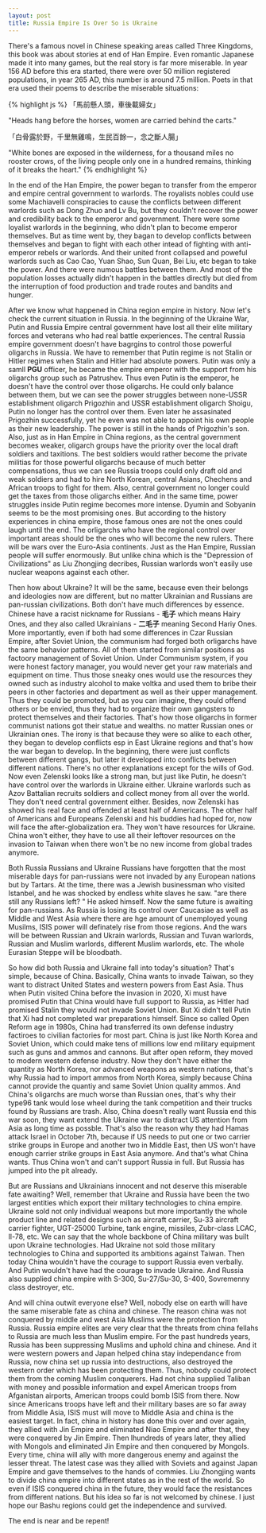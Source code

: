 ```yaml
---
layout: post
title: Russia Empire Is Over So is Ukraine
---
```


There's a famous novel in Chinese speaking areas called Three Kingdoms, this book was about stories at end of Han Empire. Even romantic Japanese made it into many games, but the real story is far more miserable. In year 156 AD before this era started, there were over 50 million registered populations, in year 265 AD, this number is around 7.5 million. Poets in that era used their poems to describe the miserable situations:

{% highlight js %}
「馬前懸人頭，車後載婦女」

"Heads hang before the horses, women are carried behind the carts."

「白骨露於野，千里無雞鳴，生民百餘一，念之斷人腸」

"White bones are exposed in the wilderness, for a thousand miles no rooster crows, of the living people only one in a hundred remains, thinking of it breaks the heart."
{% endhighlight %}


In the end of the Han Empire, the power began to transfer from the emperor and empire central government to warlords. The royalists nobles could use some Machiavelli conspiracies to cause the conflicts between different warlords such as Dong Zhuo and Lv Bu, but they couldn't recover the power and credibility back to the emperor and government. There were some loyalist warlords in the beginning, who didn't plan to become emperor themselves. But as time went by, they bagan to develop conflicts between themselves and began to fight with each other intead of fighting with anti-emperor rebels or warlords. And their united front collapsed and poweful warlords such as Cao Cao, Yuan Shao, Sun Quan, Bei Liu, etc began to take the power. And there were numous battles between them. And most of the population losses actually didn't happen in the battles directly but died from the interruption of food production and trade routes and bandits and hunger.

After we know what happened in China region empire in history. Now let's check the current situation in Russia. In the beginning of the Ukraine War, Putin and Russia Empire central government have lost all their elite military forces and veterans who had real battle experiences. The central Russia empire government doesn't have bagrgins to control those powerful oligarchs in Russia. We have to remember that Putin regime is not Stalin or Hitler regimes when Stalin and Hitler had absolute powers. Putin was only a samll **PGU** officer, he became the empire emperor with the support from his oligarchs group such as Patrushev. Thus even Putin is the emperor, he doesn't have the control over those oligarchs. He could only balance between them, but we can see the power struggles between none-USSR establishment oligarch Prigozhin and USSR establishment oligarch Shoigu, Putin no longer has the control over them. Even later he assasinated Prigozhin successfully, yet he even was not able to appoint his own people as their new leadership. The power is still in the hands of Prigozhin's son. Also, just as in Han Empire in China regions, as the central government becomes weaker, oligarch groups have the priority over the local draft soldiers and taxitions. The best soldiers would rather become the private militias for those powerful oligarchs because of much better compensations, thus we can see Russia troops could only draft old and weak soldiers and had to hire North Korean, central Asians, Chechens and African troops to fight for them. Also, central government no longer could get the taxes from those oligarchs either. And in the same time, power struggles inside Putin regime becomes more intense. Dyumin and Sobyanin seems to be the most promising ones. But according to the history experiences in china empire, those famous ones are not the ones could laugh until the end. The orligarchs who have the regional control over important areas should be the ones who will become the new rulers. There will be wars over the Euro-Asia continents. Just as the Han Empire, Russian people will suffer enormously. But unlike china which is the "Depression of Civilizations" as Liu Zhongjing decribes, Russian warlords won't easily use nuclear weapons against each other.

Then how about Ukraine? It will be the same, because even their belongs and ideologies now are different, but no matter Ukrainian and Russians are pan-russian civilizations. Both don't have much differences by essence. Chinese have a racist nickname for Russians - **毛子** which means Hairy Ones, and they also called Ukrainians - **二毛子** meaning Second Hariy Ones. More importantly, even if both had some differences in Czar Russian Empire, after Soviet Union, the communism had forged both orligarchs have the same behavior patterns. All of them started from similar positions as factoory management of Soviet Union. Under Communism system, if you were honest factory manager, you would never get your raw materials and equipment on time. Thus those sneaky ones would use the resources they owned such as industry alcohol to make voltka and used them to bribe their peers in other factories and department as well as their upper management. Thus they could be promoted, but as you can imagine, they could offend others or be envied, thus they had to organize their own gangsters to protect themselves and their factories. That's how those oligarchs in former communist nations got their statue and wealths. no matter Russian ones or Ukrainian ones. The irony is that because they were so alike to each other, they began to develop conflicts esp in East Ukraine regions and that's how the war began to develop. In the beginning, there were just conflcts between different gangs, but later it developed into conflicts between different nations. There's no other explanations except for the wills of God. Now even Zelenski looks like a strong man, but just like Putin, he doesn't have control over the warlords in Ukraine either. Ukraine warlords such as Azov Battalian recruits soldiers and collect money from all over the world. They don't need central government either. Besides, now Zelenski has showed his real face and offended at least half of Americans. The other half of Americans and Europeans Zelenski and his buddies had hoped for, now will face the after-globalization era. They won't have resources for Ukraine. China won't either, they have to use all their leftover resources on the invasion to Taiwan when there won't be no new income from global trades anymore. 

Both Russia Russians and Ukraine Russians have forgotten that the most miserable days for pan-russians were not invaded by any European nations but by Tartars. At the time, there was a Jewish businessman who visited Istanbel, and he was shocked by endless white slaves he saw. "are there still any Russians left? " He asked himself. Now the same future is awaiting for pan-russians. As Russia is losing its control over Caucasiae as well as Middle and West Asia where there are hge amount of unemployed young Musilms, ISIS power will definately rise from those regions. And the wars will be between Russian and Ukrain warlords, Russian and Tuvan warlords, Russian and Muslim warlords, different Muslim warlords, etc. The whole Eurasian Steppe will be bloodbath. 

So how did both Russia and Ukraine fall into today's situation? That's simple, because of China. Basically, China wants to invade Taiwan, so they want to distract United States and western powers from East Asia. Thus when Putin visited China before the invasion in 2020, Xi must have promised Putin that China would have full support to Russia, as Hitler had promised Stalin they would not invade Soviet Union. But Xi didn't tell Putin that Xi had not completed war preparations himself. Since so called Open Reform age in 1980s, China had transferred its own defense industry factiroes to civilian factories for most part. China is just like North Korea and Soviet Union, which could make tens of millions low end military equipment such as guns and ammos and cannons. But after open reform, they moved to modern western defense industry. Now they don't have either the quantity as North Korea, nor advanced weapons as western nations, that's why Russia had to import ammos from North Korea, simply because China cannot provide the quantiy and same Soviet Union quality ammos. And China's oligarchs are much worse than Russian ones, that's why their type96 tank would lose wheel during the tank competition and their trucks found by Russians are trash. Also, China doesn't really want Russia end this war soon, they want extend the Ukraine war to distract US attention from Asia as long time as possble. That's also the reason why they had Hamas attack Israel in October 7th, because if US needs to put one or two carrier strike groups in Europe and another two in Middle East, then US won't have enough carrier strike groups in East Asia anymore. And that's what China wants. Thus China won't and can't support Russia in full. But Russia has jumped into the pit already.

But are Russians and Ukrainians innocent and not deserve this miserable fate awaiting? Well, remember that Ukraine and Russia have been the two largest entities which export their military technologies to china empire. Ukraine sold not only individual weapons but more importantly the whole product line and related designs such as aircraft carrier, Su-33 aircraft carrier fighter, UGT-25000 Turbine, tank engine, missiles, Zubr-class LCAC, Il-78, etc. We can say that the whole backbone of China military was built upon Ukraine technologies. Had Ukraine not sold those military technologies to China and supported its ambitions against Taiwan. Then today China wouldn't have the courage to support Russia even verbally. And Putin wouldn't have had the courage to invade Ukraine. And Russia also supplied china empire with S-300, Su-27/Su-30, S-400, Sovremenny class destroyer, etc.  

And will china outwit everyone else? Well, nobody else on earth will have the same miserable fate as china and chinese. The reason china was not conquered by middle and west Asia Muslims were the protection from Russia. Russia empire elites are very clear that the threats from china fellahs to Russia are much less than Muslim empire. For the past hundreds years, Russia has been suppressing Muslims and uphold china and chinese. And it were western powers and Japan helped china stay independance from Russia, now china set up russia into destructions, also destroyed the western order which has been protecting them. Thus, nobody could protect them from the coming Muslim conquerers. Had not china supplied Taliban with money and possible information and expel American troops from Afganistan airports, American troops could bomb ISIS from there. Now since Americans troops have left and their military bases are so far away from Middle Asia, ISIS must will move to Middle Asia and china is the easiest target. In fact, china in history has done this over and over again, they allied with Jin Empire and eliminated Niao Empire and after that, they were conquered by Jin Empire. Then lhundreds of years later, they allied with Mongols and eliminated Jin Empire and then conquered by Mongols. Every time, china will ally with more dangerous enemy and against the lesser threat. The latest case was they allied with Soviets and against Japan Empire and gave themselves to the hands of commies. Liu Zhongjing wants to divide china empire into different states as in the rest of the world. So even if ISIS conquered china in the future, they would face the resistances from different nations. But his idea so far is not welcomed by chinese. I just hope our Bashu regions could get the independence and survived.

The end is near and be repent!
